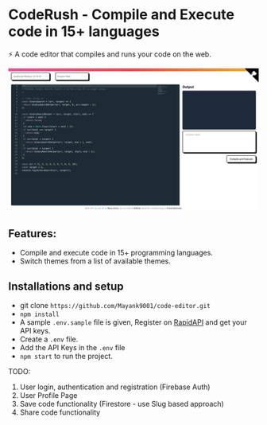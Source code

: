 # CodeRush - Compile and Execute code in 15+ languages

⚡️ A code editor that compiles and runs your code on the web.

<img src="https://github.com/Mayank9001/code-editor/blob/main/demo.png" />

## Features: 
- Compile and execute code in 15+ programming languages.
- Switch themes from a list of available themes.

## Installations and setup

- git clone `https://github.com/Mayank9001/code-editor.git`
- `npm install`
- A sample `.env.sample` file is given, Register on <a href="https://rapidapi.com/judge0-official/api/judge0-ce/pricing" target="__blank">RapidAPI</a> and get your API keys.
- Create a `.env` file.
- Add the API Keys in the `.env` file
- `npm start` to run the project.



TODO:

1. User login, authentication and registration (Firebase Auth)
2. User Profile Page
3. Save code functionality (Firestore - use Slug based approach)
4. Share code functionality
